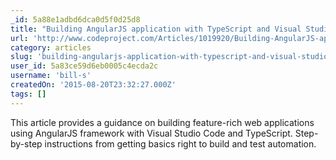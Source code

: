 ```yaml
---
_id: 5a88e1adbd6dca0d5f0d25d8
title: "Building AngularJS application with TypeScript and Visual Studio Code"
url: 'http://www.codeproject.com/Articles/1019920/Building-AngularJS-application-with-TypeScript-and'
category: articles
slug: 'building-angularjs-application-with-typescript-and-visual-studio-code'
user_id: 5a83ce59d6eb0005c4ecda2c
username: 'bill-s'
createdOn: '2015-08-20T23:32:27.000Z'
tags: []
---
```


This article provides a guidance on building feature-rich web applications using AngularJS framework with Visual Studio Code and TypeScript. Step-by-step instructions from getting basics right to build and test automation.
